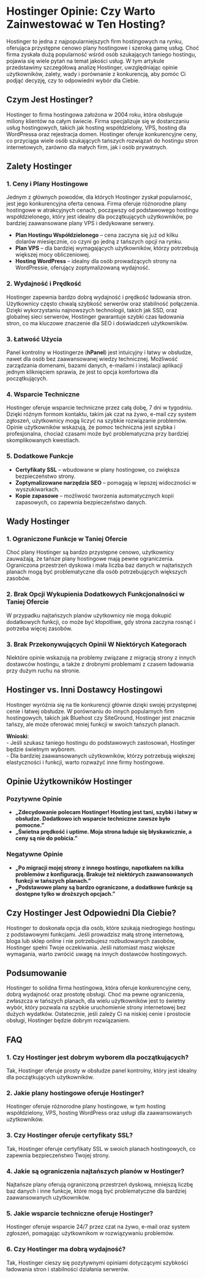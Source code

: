 <h1>Hostinger Opinie: Czy Warto Zainwestować w Ten Hosting?</h1>

<p>Hostinger to jedna z najpopularniejszych firm hostingowych na rynku, oferująca przystępne cenowo plany hostingowe i szeroką gamę usług. Choć firma zyskała dużą popularność wśród osób szukających taniego hostingu, pojawia się wiele pytań na temat jakości usług. W tym artykule przedstawimy szczegółową analizę Hostinger, uwzględniając opinie użytkowników, zalety, wady i porównanie z konkurencją, aby pomóc Ci podjąć decyzję, czy to odpowiedni wybór dla Ciebie.</p>

<h2>Czym Jest Hostinger?</h2>

<p>Hostinger to firma hostingowa założona w 2004 roku, która obsługuje miliony klientów na całym świecie. Firma specjalizuje się w dostarczaniu usług hostingowych, takich jak hosting współdzielony, VPS, hosting dla WordPressa oraz rejestracja domen. Hostinger oferuje konkurencyjne ceny, co przyciąga wiele osób szukających tańszych rozwiązań do hostingu stron internetowych, zarówno dla małych firm, jak i osób prywatnych.</p>

<h2>Zalety Hostinger</h2>

<h3>1. Ceny i Plany Hostingowe</h3>
<p>Jednym z głównych powodów, dla których Hostinger zyskał popularność, jest jego konkurencyjna oferta cenowa. Firma oferuje różnorodne plany hostingowe w atrakcyjnych cenach, począwszy od podstawowego hostingu współdzielonego, który jest idealny dla początkujących użytkowników, po bardziej zaawansowane plany VPS i dedykowane serwery.</p>

<ul>
  <li><strong>Plan Hostingu Współdzielonego</strong> – cena zaczyna się już od kilku dolarów miesięcznie, co czyni go jedną z tańszych opcji na rynku.</li>
  <li><strong>Plan VPS</strong> – dla bardziej wymagających użytkowników, którzy potrzebują większej mocy obliczeniowej.</li>
  <li><strong>Hosting WordPress</strong> – idealny dla osób prowadzących strony na WordPressie, oferujący zoptymalizowaną wydajność.</li>
</ul>

<h3>2. Wydajność i Prędkość</h3>
<p>Hostinger zapewnia bardzo dobrą wydajność i prędkość ładowania stron. Użytkownicy często chwalą szybkość serwerów oraz stabilność połączenia. Dzięki wykorzystaniu najnowszych technologii, takich jak SSD, oraz globalnej sieci serwerów, Hostinger gwarantuje szybki czas ładowania stron, co ma kluczowe znaczenie dla SEO i doświadczeń użytkowników.</p>

<h3>3. Łatwość Użycia</h3>
<p>Panel kontrolny w Hostingerze (<strong>hPanel</strong>) jest intuicyjny i łatwy w obsłudze, nawet dla osób bez zaawansowanej wiedzy technicznej. Możliwość zarządzania domenami, bazami danych, e-mailami i instalacji aplikacji jednym kliknięciem sprawia, że jest to opcja komfortowa dla początkujących.</p>

<h3>4. Wsparcie Techniczne</h3>
<p>Hostinger oferuje wsparcie techniczne przez całą dobę, 7 dni w tygodniu. Dzięki różnym formom kontaktu, takim jak czat na żywo, e-mail czy system zgłoszeń, użytkownicy mogą liczyć na szybkie rozwiązanie problemów. Opinie użytkowników wskazują, że pomoc techniczna jest szybka i profesjonalna, chociaż czasami może być problematyczna przy bardziej skomplikowanych kwestiach.</p>

<h3>5. Dodatkowe Funkcje</h3>
<ul>
  <li><strong>Certyfikaty SSL</strong> – wbudowane w plany hostingowe, co zwiększa bezpieczeństwo strony.</li>
  <li><strong>Zoptymalizowane narzędzia SEO</strong> – pomagają w lepszej widoczności w wyszukiwarkach.</li>
  <li><strong>Kopie zapasowe</strong> – możliwość tworzenia automatycznych kopii zapasowych, co zapewnia bezpieczeństwo danych.</li>
</ul>

<h2>Wady Hostinger</h2>

<h3>1. Ograniczone Funkcje w Taniej Ofercie</h3>
<p>Choć plany Hostinger są bardzo przystępne cenowo, użytkownicy zauważają, że tańsze plany hostingowe mają pewne ograniczenia. Ograniczona przestrzeń dyskowa i mała liczba baz danych w najtańszych planach mogą być problematyczne dla osób potrzebujących większych zasobów.</p>

<h3>2. Brak Opcji Wykupienia Dodatkowych Funkcjonalności w Taniej Ofercie</h3>
<p>W przypadku najtańszych planów użytkownicy nie mogą dokupić dodatkowych funkcji, co może być kłopotliwe, gdy strona zaczyna rosnąć i potrzeba więcej zasobów.</p>

<h3>3. Brak Przekonywujących Opinii W Niektórych Kategorach</h3>
<p>Niektóre opinie wskazują na problemy związane z migracją strony z innych dostawców hostingu, a także z drobnymi problemami z czasem ładowania przy dużym ruchu na stronie.</p>

<h2>Hostinger vs. Inni Dostawcy Hostingowi</h2>

<p>Hostinger wyróżnia się na tle konkurencji głównie dzięki swojej przystępnej cenie i łatwej obsłudze. W porównaniu do innych popularnych firm hostingowych, takich jak Bluehost czy SiteGround, Hostinger jest znacznie tańszy, ale może oferować mniej funkcji w swoich tańszych planach.</p>

<p><strong>Wnioski</strong>:<br>
- Jeśli szukasz taniego hostingu do podstawowych zastosowań, Hostinger będzie świetnym wyborem.<br>
- Dla bardziej zaawansowanych użytkowników, którzy potrzebują większej elastyczności i funkcji, warto rozważyć inne firmy hostingowe.</p>

<h2>Opinie Użytkowników Hostinger</h2>

<h3>Pozytywne Opinie</h3>
<ul>
  <li><strong>„Zdecydowanie polecam Hostinger! Hosting jest tani, szybki i łatwy w obsłudze. Dodatkowo ich wsparcie techniczne zawsze było pomocne.”</strong></li>
  <li><strong>„Świetna prędkość i uptime. Moja strona ładuje się błyskawicznie, a ceny są nie do pobicia.”</strong></li>
</ul>

<h3>Negatywne Opinie</h3>
<ul>
  <li><strong>„Po migracji mojej strony z innego hostingu, napotkałem na kilka problemów z konfiguracją. Brakuje też niektórych zaawansowanych funkcji w tańszych planach.”</strong></li>
  <li><strong>„Podstawowe plany są bardzo ograniczone, a dodatkowe funkcje są dostępne tylko w droższych opcjach.”</strong></li>
</ul>

<h2>Czy Hostinger Jest Odpowiedni Dla Ciebie?</h2>

<p>Hostinger to doskonała opcja dla osób, które szukają niedrogiego hostingu z podstawowymi funkcjami. Jeśli prowadzisz małą stronę internetową, bloga lub sklep online i nie potrzebujesz rozbudowanych zasobów, Hostinger spełni Twoje oczekiwania. Jeśli natomiast masz większe wymagania, warto zwrócić uwagę na innych dostawców hostingowych.</p>

<h2>Podsumowanie</h2>
<p>Hostinger to solidna firma hostingowa, która oferuje konkurencyjne ceny, dobrą wydajność oraz prostotę obsługi. Choć ma pewne ograniczenia, zwłaszcza w tańszych planach, dla wielu użytkowników jest to świetny wybór, który pozwala na szybkie uruchomienie strony internetowej bez dużych wydatków. Ostatecznie, jeśli zależy Ci na niskiej cenie i prostocie obsługi, Hostinger będzie dobrym rozwiązaniem.</p>

<h2>FAQ</h2>

<h3>1. Czy Hostinger jest dobrym wyborem dla początkujących?</h3>
<p>Tak, Hostinger oferuje prosty w obsłudze panel kontrolny, który jest idealny dla początkujących użytkowników.</p>

<h3>2. Jakie plany hostingowe oferuje Hostinger?</h3>
<p>Hostinger oferuje różnorodne plany hostingowe, w tym hosting współdzielony, VPS, hosting WordPress oraz usługi dla zaawansowanych użytkowników.</p>

<h3>3. Czy Hostinger oferuje certyfikaty SSL?</h3>
<p>Tak, Hostinger oferuje certyfikaty SSL w swoich planach hostingowych, co zapewnia bezpieczeństwo Twojej strony.</p>

<h3>4. Jakie są ograniczenia najtańszych planów w Hostinger?</h3>
<p>Najtańsze plany oferują ograniczoną przestrzeń dyskową, mniejszą liczbę baz danych i inne funkcje, które mogą być problematyczne dla bardziej zaawansowanych użytkowników.</p>

<h3>5. Jakie wsparcie techniczne oferuje Hostinger?</h3>
<p>Hostinger oferuje wsparcie 24/7 przez czat na żywo, e-mail oraz system zgłoszeń, pomagając użytkownikom w rozwiązywaniu problemów.</p>

<h3>6. Czy Hostinger ma dobrą wydajność?</h3>
<p>Tak, Hostinger cieszy się pozytywnymi opiniami dotyczącymi szybkości ładowania stron i stabilności działania serwerów.</p>
